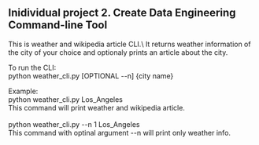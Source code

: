 ## Inidividual project 2. Create Data Engineering Command-line Tool
This is weather and wikipedia article CLI.\ 
It returns weather information of the city of your choice and optionaly prints an article about the city.

To run the CLI:\
python weather_cli.py \[OPTIONAL --n] {city name}

Example:\
python weather_cli.py Los_Angeles\
This command will print weather and wikipedia article. \
\
python weather_cli.py --n 1 Los_Angeles\
This command with optinal argument --n will print only weather info.
